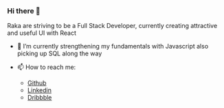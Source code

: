 ### Hi there 👋

Raka are striving to be a Full Stack Developer, currently creating attractive and useful UI with React

- 🌱 I’m currently strengthening my fundamentals with Javascript also picking up SQL along the way

- 📫 How to reach me:
  - [Github](https://github.com/grarizki)
  - [Linkedin](https://linkedin.com/in/grarizki)
  - [Dribbble](https://dribbble.com/grarizki)
